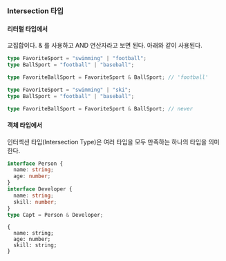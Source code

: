 ### Intersection 타입

#### 리터럴 타입에서

교집합이다. & 를 사용하고 AND 연산자라고 보면 된다. 아래와 같이 사용된다.

```ts
type FavoriteSport = "swimming" | "football";
type BallSport = "football" | "baseball";

type FavoriteBallSport = FavoriteSport & BallSport; // 'football'

type FavoriteSport = "swimming" | "ski";
type BallSport = "football" | "baseball";

type FavoriteBallSport = FavoriteSport & BallSport; // never
```

#### 객체 타입에서

인터섹션 타입(Intersection Type)은 여러 타입을 모두 만족하는 하나의 타입을 의미한다.

```typescript
interface Person {
  name: string;
  age: number;
}
interface Developer {
  name: string;
  skill: number;
}
type Capt = Person & Developer;
```

```
{
  name: string;
  age: number;
  skill: string;
}
```
